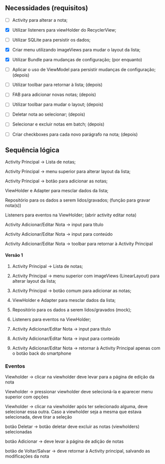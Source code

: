 ## Necessidades (requisitos)

- [ ] Activity para alterar a nota;

- [x] Utilizar listeners para viewHolder do RecyclerView;

- [ ] Utilizar SQLite para persistir os dados;

- [x] Criar menu utilizando imageViews para mudar o layout da lista;

- [x] Utilizar Bundle para mudanças de configuração; (por enquanto)

- [ ] Aplicar o uso de ViewModel para persistir mudanças de configuração; (depois)

- [ ] Utilizar toolbar para retornar à lista; (depois)

- [ ] FAB para adicionar novas notas; (depois)

- [ ] Utilizar toolbar para mudar o layout; (depois)

- [ ] Deletar nota ao selecionar; (depois)

- [ ] Selecionar e excluir notas em batch; (depois)

- [ ] Criar checkboxes para cada novo parágrafo na nota; (depois)



## Sequência lógica

Activity Principal -> Lista de notas;

Activity Principal -> menu superior para alterar layout da lista;

Activity Principal -> botão para adicionar as notas;

ViewHolder e Adapter para mesclar dados da lista;

Repositório para os dados a serem lidos/gravados; (função para gravar nota(s))

Listeners para eventos na ViewHolder; (abrir activity editar nota)

Activity Adicionar/Editar Nota -> input para título

Activity Adicionar/Editar Nota -> input para conteúdo

Activity Adicionar/Editar Nota -> toolbar para retornar à Activity Principal



#### Versão 1

1. Activity Principal -> Lista de notas;

2. Activity Principal -> menu superior com imageViews (LinearLayout) para alterar layout da lista;

3. Activity Principal -> botão comum para adicionar as notas;

4. ViewHolder e Adapter para mesclar dados da lista;

5. Repositório para os dados a serem lidos/gravados (mock);

6. Listeners para eventos na ViewHolder;

7. Activity Adicionar/Editar Nota -> input para título

8. Activity Adicionar/Editar Nota -> input para conteúdo

9. Activity Adicionar/Editar Nota -> retornar à Activity Principal apenas com o botão back do smartphone



### Eventos

Viewholder -> clicar na viewholder deve levar para a página de edição da nota

Viewholder -> pressionar viewholder deve selecioná-la e aparecer menu superior com opções

Viewholder -> clicar na viewholder após ter selecionado alguma, deve selecionar essa outra. Caso a viewholder seja a mesma que estava selecionada, deve tirar a seleção

botão Deletar -> botão deletar deve excluir as notas (viewholders) selecionadas

botão Adicionar -> deve levar à página de adição de notas

botão de Voltar/Salvar -> deve retornar à Activity principal, salvando as modificações da nota










